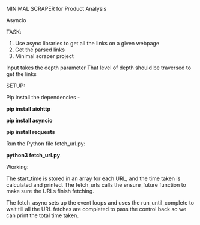 MINIMAL SCRAPER for Product Analysis

Asyncio

TASK:
1. Use async libraries to get all the links on a given webpage
2. Get the parsed links
3. Minimal scraper project



Input takes the depth parameter
That level of depth should be traversed to get the links

 
 
 
 SETUP:
 
Pip install the dependencies - 
 
**pip install aiohttp**

**pip install asyncio**

**pip install requests**
 
 
Run the Python file fetch_url.py:
 
**python3 fetch_url.py**
 
Working:
 
The start_time is stored in an array for each URL, and the time taken is calculated and printed. The fetch_urls calls the ensure_future function to make sure the URLs finish fetching.

The fetch_async sets up the event loops and uses the run_until_complete to wait till all the URL fetches are completed to pass the control back so we can print the total time taken.


